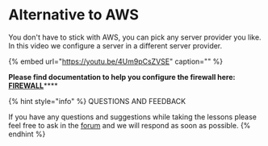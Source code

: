 # Alternative to AWS

You don't have to stick with AWS, you can pick any server provider you like. In this video we configure a server in a different server provider.

{% embed url="https://youtu.be/4Um9pCsZVSE" caption="" %}

  
**Please find documentation to help you configure the firewall here:**  [**FIREWALL**](../../additional-material/firewall.md)\*\*\*\*

{% hint style="info" %}
 QUESTIONS AND FEEDBACK

  
If you have any questions and suggestions while taking the lessons please feel free to ask in the [forum](https://forum.cardano.org/c/english/operators-talk/119) and we will respond as soon as possible.
{% endhint %}



